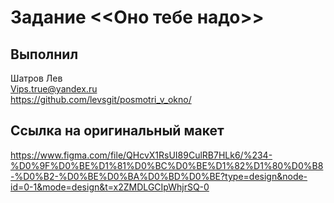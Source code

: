 # Задание <<Оно тебе надо>>

## Выполнил  
Шатров Лев  
Vips.true@yandex.ru  
https://github.com/levsgit/posmotri_v_okno/

## Ссылка на оригинальный макет  
https://www.figma.com/file/QHcvX1RsUI89CulRB7HLk6/%234-%D0%9F%D0%BE%D1%81%D0%BC%D0%BE%D1%82%D1%80%D0%B8-%D0%B2-%D0%BE%D0%BA%D0%BD%D0%BE?type=design&node-id=0-1&mode=design&t=x2ZMDLGCIpWhjrSQ-0
